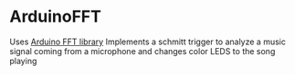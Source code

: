# ArduinoFFT
Uses [Arduino FFT library](http://wiki.openmusiclabs.com/wiki/ArduinoFFT)
Implements a schmitt trigger to analyze a music signal coming from a microphone and changes color LEDS to the song playing
